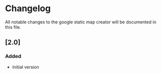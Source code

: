 # Changelog
All notable changes to the google static map creator will be documented in this file.

## [2.0]
### Added
- Initial version